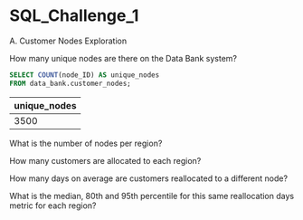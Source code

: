 # SQL_Challenge_1

A. Customer Nodes Exploration

How many unique nodes are there on the Data Bank system?

```sql
SELECT COUNT(node_ID) AS unique_nodes 
FROM data_bank.customer_nodes;
```

| unique_nodes |
|-------|
| 3500  |

What is the number of nodes per region?

How many customers are allocated to each region?

How many days on average are customers reallocated to a different node?

What is the median, 80th and 95th percentile for this same reallocation days metric for each region?


